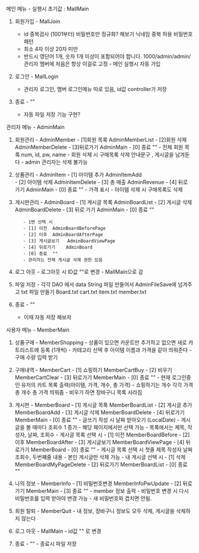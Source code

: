 메인 메뉴 - 실행시 초기값 : MallMain

1. 회원가입 - MallJoin
	- id 중복검사 (1001부터) 비밀번호만 정규화? 해보기 닉네임 중복 허용
	비밀번호 패턴
	- 최소 4자 이상 20자 미만
	- 반드시 영단어 1개, 숫자 1개 이상이 포함되어야 합니다.
	1000/admin/admin/관리자
	멤버에 처음은 항상 이걸로 고정 - 메인 실행시 자동 가입

2. 로그인 - MallLogin
	  - 관리자 로그인, 맴버 로그인메뉴 따로 있음, id값 controller가 저장
0. 종료 - ""
	- 자동  파일 저장 기능 구현?


관리자 메뉴 - AdminMain

1. 회원관리 - AdminMember
	    - [1]회원 목록	AdminMemberList
	    - [2]회원 삭제 	AdminMemberDelete
       	    - [3]뒤로가기	 	AdminMain
	    - [0] 종료		""
	    - 전체 회원 목록 num, id, pw, name
            - 회원 삭제 시 구매목록 삭제 안내문구 , 게시글을 남겨둔다 
            - admin 관리자는 삭제 불가능
2. 상품관리 - AdminItem
	    - [1] 아이템 추가	AdminItemAdd		
	    - [2] 아이템 삭제	AdminItemDelete
	    - [3] 총 매출 	AdminRevenue
            - [4] 뒤로 가기	AdminMain
            - [0] 종료		""
            - 가격 표시
            - 아이템 삭제 시 구매목록도 삭제
3. 게시판관리 - AdminBoard
	     - [1] 게시글 목록	AdminBoardList
	     - [2] 게시글 삭제	AdminBoardDelete
	     - [3] 뒤로 가기	AdminMain
	     - [0] 종료 	""

	      - 1번 선택 시
	      - [1] 이전 	AdminBoardBeforePage
	      - [2] 이후 	AdminBoardAfterPage
	      - [3] 게시글보기 	AdminBoardViewPage
	      - [4] 뒤로가기	AdminBoard
	      - [0] 종료 	""
	      - 관리자는 전체 게시글 삭제 권한 있음
4. 로그 아웃 - 로그아웃 시 ID값 ""로 변경 - MallMain으로 감
5. 파일 저장 - 각각 DAO 에서 data String 파일 만들어서 AdminFileSave에 넘겨주고 txt 파일 만들기
	       Board.txt 	cart.txt 	item.txt	member.txt
0. 종료 - ""
	- 이때 자동 저장 해보자 


사용자 메뉴 - MemberMain

1. 상품구매 - MemberShopping
	    - 상품이 있으면 카운트만 추가하고 없으면 새로 카트리스트에 등록 (1개씩)
	    - 카테고리 선택 후 아이템 이름과 가격을 같이 띄워준다 
	    - 구매 수량 입력 받기
2. 구매내역 - MemberCart
	   - [1] 쇼핑하기 	MemberCartBuy
	   - [2] 비우기	MemberCartClear
	   - [3] 뒤로가기 	MemberMain
	   - [0] 종료		""
	    - 현재 로그인중인 유저의 카트 목록 출력(아이템, 가격, 개수, 총 가격)
	    - 쇼핑하기는 개수 각각 가격 총 개수 총 가격 띄워줌
	    - 비우기 하면 장바구니 목록 사라짐

3. 게시판   - MemberBoard
	    - [1] 게시글 목록 	MemberBoardList
	    - [2] 게시글 추가 	MemberBoardAdd
	    - [3] 게시글 삭제	MemberBoardDelete
	    - [4] 뒤로가기 	MemberMain
	    - [0] 종료		""
            - 글쓰기 작성 시 날짜 받아오기 (LocalDate)
	    - 게시글을 볼 때마다 조회수 1 증가
            - 해당 페이지에서만 선택 가능
            - 목록에서는 제목, 작성자, 날짜, 조회수
	    - 게시글 목록 선택 시 
	    - [1] 이전 	MemberBoardBefore
	    - [2] 이후 	MemberBoardAfter
	    - [3] 게시글보기	MemberBoardViewPage
	    - [4] 뒤로가기	MemberBoard
	    - [0] 종료	""
	    - 게시글 목록 선택 시   첫줄 제목 작성자 날짜 조회수, 두번쨰줄 내용
 	    - 본인 게시글만 삭제 가능
	    - 내 게시글 선택 시 
	    - [1] 삭제		MemberBoardMyPageDelete
	    - [2] 뒤로가기	MemberBoardList
	    - [0] 종료		""
4. 나의 정보 - MemberInfo
	    - [1] 비밀번호변경 MemberInfoPwUpdate
	    - [2] 뒤로가기 	MemberMain
	    - [3] 종료		""
	    - member 정보 출력
            - 비밀번호 변경 시 다시 비밀번호를 입력 받아야 변경 가능
	    - 새 비밀번호와 겹치면 안됨.
5. 회원 탈퇴 - MemberQuit
	    - 내 정보, 장바구니 정보도 모두 삭제, 게시글을 삭제하지 않는다
6. 로그 아웃 - MallMain
	    - id값 "" 로 변경 
0. 종료	    -  ""
	    - 종료시 파일 저장


